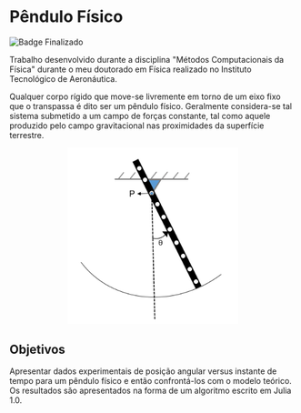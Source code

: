 # Pêndulo Físico

![Badge Finalizado](http://img.shields.io/static/v1?label=STATUS&message=%20FINALIZADO&color=GREEN&style=for-the-badge)

Trabalho desenvolvido durante a disciplina "Métodos Computacionais da Física" durante o meu doutorado em Física realizado no Instituto Tecnológico de Aeronáutica.

Qualquer corpo rígido que move-se livremente em torno de um eixo fixo que o transpassa é dito ser um pêndulo físico. Geralmente considera-se tal sistema submetido a um campo de forças constante, tal como aquele produzido pelo campo gravitacional nas proximidades da superfície terrestre.

<div align="center">
<img src="https://github.com/AngelicaZanezeFia/Julia/blob/7e631f06095e10c571cbf0b1bc9456808136fe42/Pendulo.PNG"width="300">
</div>

## Objetivos
Apresentar dados experimentais de posição angular versus instante de tempo para um pêndulo físico e então confrontá-los com o modelo teórico. Os resultados são apresentados na forma de um algoritmo escrito em Julia 1.0.
